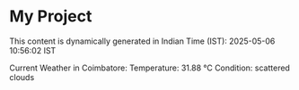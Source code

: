 # My Project

This content is dynamically generated in Indian Time (IST): 2025-05-06 10:56:02 IST


Current Weather in Coimbatore:
Temperature: 31.88 °C
Condition: scattered clouds
